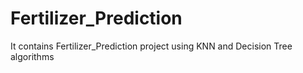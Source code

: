 # Fertilizer_Prediction
It contains Fertilizer_Prediction project using KNN and Decision Tree algorithms
